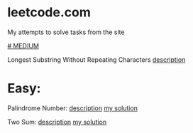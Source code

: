 # leetcode.com
My attempts to solve tasks from the site

[# MEDIUM](https://leetcode.com/problemset/all/?difficulty=MEDIUM&page=1&sorting=W3t9XQ%3D%3D)

Longest Substring Without Repeating Characters
[description](https://leetcode.com/problems/longest-substring-without-repeating-characters/)


# Easy:

Palindrome Number: 
[description](https://leetcode.com/problems/palindrome-number/submissions/850631837/) 
[my solution](https://github.com/llnoor/leetcode.com/blob/9ec4a4ea5e4c3345b5bdbd2c20d6cc8d8143d2bc/palindrome-number.cpp)

Two Sum: 
[description](https://leetcode.com/problems/two-sum/description/) 
[my solution](https://github.com/llnoor/leetcode.com/blob/24abd9bd244b39a0e529d60de6094d06eb5a20ae/two-sum.cpp)



